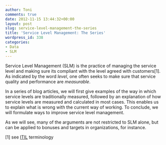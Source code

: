 ```yaml
---
author: Toni
comments: true
date: 2012-11-15 13:44:32+00:00
layout: post
slug: service-level-management-the-series
title: 'Service Level Management: The Series'
wordpress_id: 338
categories:
- Data
- SLM
---
```


Service Level Management (SLM) is the practice of managing the service level and making sure its compliant with the level agreed with customers[1]. As indicated by the word _level_, one often seeks to make sure that service quality and performance are _measurable_.<!-- more -->

In a series of blog articles, we will first give examples of the way in which service levels are traditionally measured, followed by an explanation of how service levels are measured and calculated in most cases. This enables us to explain what is wrong with the current way of working. To conclude, we will formulate ways to improve service level management.

As we will see, many of the arguments are not restricted to SLM alone, but can be applied to bonuses and targets in organizations, for instance.

[1] see [ITIL](http://www.itil.org.uk/what.htm) terminology
